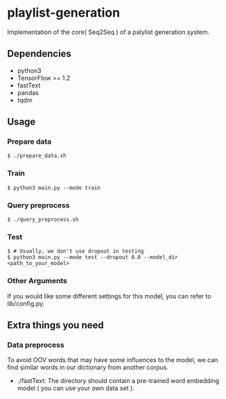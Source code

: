 # playlist-generation

Implementation of the core( Seq2Seq ) of a palylist generation system.

## Dependencies

* python3
* TensorFlow >= 1.2
* fastText
* pandas
* tqdm

## Usage

### Prepare data
```
$ ./prepare_data.sh
```
### Train
```
$ python3 main.py --mode train
```

### Query preprocess
```
$ ./query_preprocess.sh
```
### Test
```
$ # Usually, we don't use dropout in testing
$ python3 main.py --mode test --dropout 0.0 --model_dir <path_to_your_model>
```

### Other Arguments
If you would like some different settings for this model, you can refer to lib/config.py.

## Extra things you need

### Data preprocess

To avoid OOV words that may have some influences to the model, we can find similar words in our dictionary from another corpus.

* ./fastText: The directory should contain a pre-trained word embedding model ( you can use your own data set ).
